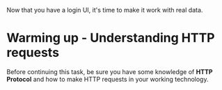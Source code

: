 Now that you have a login UI, it's time to make it work with real data.

# Warming up - Understanding HTTP requests

Before continuing this task, be sure you have some knowledge of **HTTP Protocol** and how to make HTTP requests in your working technology.